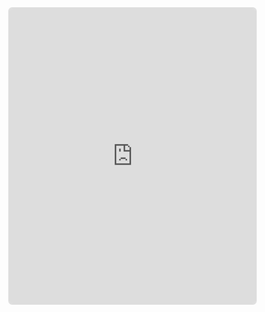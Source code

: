 
<div style="border: 2px solid #ddd; border-radius: 8px; overflow: hidden;">
    <iframe src="https://docs.google.com/spreadsheets/d/e/2PACX-1vTIJ0x6PAfm2a2jW7dxYmhHGNbsbMCOvfYoL1HLh9qVSxD9nZfRUDUcLfjo8gFHq37NM6Ad52r2VL35/pubhtml?widget=true&headers=false&chrome=false&gridlines=false" width="100%" height="600" style="border:none;"></iframe>
</div>